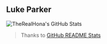 ## Luke Parker

![TheRealHona's GitHub Stats](https://github-readme-stats.vercel.app/api?username=TheRealHona&show_icons=true&hide_border=true)
 > Thanks to [GitHub README Stats](https://github.com/anuraghazra/github-readme-stats)
